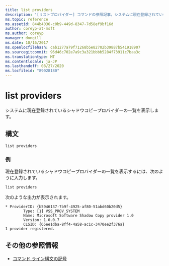 ```yaml
---
title: list providers
description: '[リストプロバイダー] コマンドの参照記事。システムに現在登録されているシャドウコピープロバイダーが一覧表示されます。'
ms.topic: reference
ms.assetid: 844b4036-c0b9-449d-8347-7d58ef9bf16d
author: coreyp-at-msft
ms.author: coreyp
manager: dongill
ms.date: 10/16/2017
ms.openlocfilehash: cab1277a79f71268b5e82702b39887b541918907
ms.sourcegitcommit: 96d46c702e7a9c3a321bbbb5284f73911c7baa3c
ms.translationtype: MT
ms.contentlocale: ja-JP
ms.lasthandoff: 08/27/2020
ms.locfileid: "89028180"
---
```

# <a name="list-providers"></a>list providers

システムに現在登録されているシャドウコピープロバイダーの一覧を表示します。

## <a name="syntax"></a>構文

```
list providers
```

### <a name="examples"></a>例

現在登録されているシャドウコピープロバイダーの一覧を表示するには、次のように入力します。

```
list providers
```

次のような出力が表示されます。

```
* ProviderID: {b5946137-7b9f-4925-af80-51abd60b20d5}
        Type: [1] VSS_PROV_SYSTEM
        Name: Microsoft Software Shadow Copy provider 1.0
        Version: 1.0.0.7
        CLSID: {65ee1dba-8ff4-4a58-ac1c-3470ee2f376a}
1 provider registered.
```

## <a name="additional-references"></a>その他の参照情報

- [コマンド ライン構文の記号](command-line-syntax-key.md)